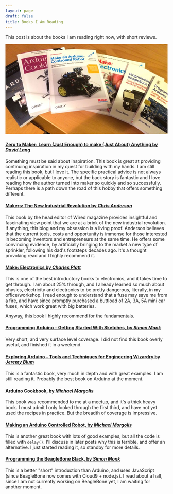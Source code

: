 ```yaml
---
layout: page
draft: false
title: Books I Am Reading
---
```

This post is about the books I am reading right now, with short reviews.


![Books](/images/books-to-read.jpg)
#### [Zero to Maker: Learn (Just Enough) to make (Just About) Anything by _David Lang_](http://amzn.to/1ks3Tvc)

Something must be said about inspiration. This book is great at providing continuing inspiration in my quest
for building with my hands.  I am still reading this book, but I love it.  The specific practical advice is not
always realistic or applicable to anyone, but the back story is fantastic and I love reading how the author
turned into maker so quickly and so successfully.  Perhaps there is a path down the road of this hobby that
offers something different.

#### [Makers: The New Industrial Revolution by _Chris Anderson_](http://amzn.to/1pwN4hm)

This book by the head editor of Wired magazine provides insightful and fascinating view point that we are
at a brink of the new industrial revolution.  If anything, this blog and my obsession is a living proof.
Anderson believes that the current tools, costs and opportunity is immense for those interested in becoming
inventors and entrepreneurs at the same time. He offers some convincing evidence, by artificially bringing
to the market a new type of sprinkler, following his dad's footsteps decades ago.  It's a thought provoking
read and I highly recommend it.

#### [Make: Electronics by _Charles Platt_](http://amzn.to/1scsdBf)

This is one of the best introductory books to electronics, and it takes time to get through. I am about 25% through, and I already
learned so much about physics, electricity and electronics to be pretty dangerous, literally, in my office/workshop.
I read enough to understand that a fuse may save me from a fire, and have since promptly purchased a buttload of 2A, 3A, 5A mini
car fuses, which work great with big batteries.

Anyway, this book I highly recommend for the fundamentals.

#### [Programming Arduino – Getting Started With Sketches, by _Simon Monk_](http://amzn.to/XrOKzw)

Very short, and very surface level coverage.  I did not find this book overly useful, and finished it in a weekend.

#### [Exploring Arduino – Tools and Techniques for Engineering Wizardry by _Jeremy Blum_](http://amzn.to/UH8k97)

This is a fantastic book, very much in depth and with great examples. I am still reading it.  Probably the best
book on Arduino at the moment.

#### [Arduino Cookbook, by _Michael Margolis_](http://amzn.to/1ndF4gY)

This book was recommended to me at a meetup, and it's a thick heavy book.  I must admit I only
looked through the first third, and have not yet used the recipes in practice. But
the breadth of coverage is impressive.

#### [Making an Arduino Controlled Robot, by _Michael Morgolis_](http://amzn.to/1rYgXKY)

This is another great book with lots of good examples, but all the code is filled with ```delay()```.
I'll discuss in later posts why this is terrible, and offer an alternative.  I just started reading it, so standby for more
details.

#### [Programming the BeagleBone Black, by _Simon Monk_](http://amzn.to/1pO3dMM)

This is a better "short" introduction than Arduino, and uses JavaScript (since BeagleBone now comes with Cloud9 + node.js).
I read about a half, since I am not currently working on BeagleBone yet, I am waiting for another moment.
